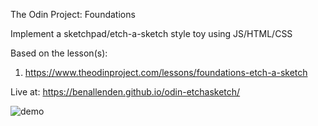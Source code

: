 The Odin Project: Foundations

Implement a sketchpad/etch-a-sketch style toy using JS/HTML/CSS

Based on the lesson(s):

1. https://www.theodinproject.com/lessons/foundations-etch-a-sketch

Live at: https://benallenden.github.io/odin-etchasketch/

![demo](https://github.com/benallenden/odin-etchasketch/assets/119449811/14b4e87b-3f2e-40b3-9552-45ac9add0a38)
